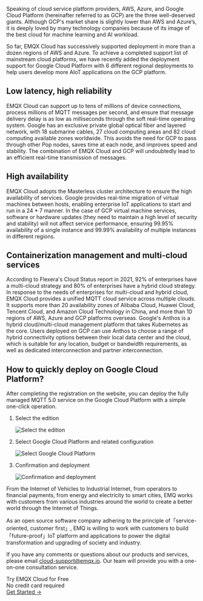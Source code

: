 Speaking of cloud service platform providers, AWS, Azure, and Google Cloud Platform (hereinafter referred to as GCP) are the three well-deserved giants. Although GCP's market share is slightly lower than AWS and Azure’s, it is deeply loved by many technology companies because of its image of the best cloud for machine learning and AI workload.

So far, EMQX Cloud has successively supported deployment in more than a dozen regions of AWS and Azure. To achieve a completed support list of mainstream cloud platforms, we have recently added the deployment support for Google Cloud Platform with 6 different regional deployments to help users develop more AIoT applications on the GCP platform.


## Low latency, high reliability

EMQX Cloud can support up to tens of millions of device connections, process millions of MQTT messages per second, and ensure that message delivery delay is as low as milliseconds through the soft real-time operating system. Google has an exclusive private global optical fiber and layered network, with 18 submarine cables, 27 cloud computing areas and 82 cloud computing available zones worldwide. This avoids the need for GCP to pass through other Pop nodes, saves time at each node, and improves speed and stability. The combination of EMQX Cloud and GCP will undoubtedly lead to an efficient real-time transmission of messages.

## High availability

EMQX Cloud adopts the Masterless cluster architecture to ensure the high availability of services. Google provides real-time migration of virtual machines between hosts, enabling enterprise IoT applications to start and run in a 24 * 7 manner. In the case of GCP virtual machine services, software or hardware updates (they need to maintain a high level of security and stability) will not affect service performance, ensuring 99.95% availability of a single instance and 99.99% availability of multiple instances in different regions.

## Containerization management and multi-cloud services

According to Flexera's Cloud Status report in 2021, 92% of enterprises have a multi-cloud strategy and 80% of enterprises have a hybrid cloud strategy. In response to the needs of enterprises for multi-cloud and hybrid cloud, EMQX Cloud provides a unified MQTT cloud service across multiple clouds. It supports more than 20 availability zones of Alibaba Cloud, Huawei Cloud, Tencent Cloud, and Amazon Cloud Technology in China, and more than 10 regions of AWS, Azure and GCP platforms overseas. Google's Anthos is a hybrid cloud/multi-cloud management platform that takes Kubernetes as the core. Users deployed on GCP can use Anthos to choose a range of hybrid connectivity options between their local data center and the cloud, which is suitable for any location, budget or bandwidth requirements, as well as dedicated interconnection and partner interconnection.

## How to quickly deploy on Google Cloud Platform?

After completing the registration on the website, you can deploy the fully managed MQTT 5.0 service on the Google Cloud Platform with a simple one-click operation.


1. Select the edition

   ![Select the edition](https://assets.emqx.com/images/adb2ffeb87563b99df223801a615c505.png)

2. Select Google Cloud Platform and related configuration

   ![Select Google Cloud Platform ](https://assets.emqx.com/images/f11f8873762aa7edcc3fc23aba195846.png)

3. Confirmation and deployment

   ![Confirmation and deployment](https://assets.emqx.com/images/d2bda6dd9d1a55bb28555dd5ac2ec78c.png)

From the Internet of Vehicles to Industrial Internet, from operators to financial payments, from energy and electricity to smart cities, EMQ works with customers from various industries around the world to create a better world through the Internet of Things.

As an open source software company adhering to the principle of「service-oriented, customer first」, EMQ is willing to work with customers to build「future-proof」IoT platform and applications to power the digital transformation and upgrading of society and industry.

If you have any comments or questions about our products and services, please email [cloud-support@emqx.io](mailto:cloud-support@emqx.io). Our team will provide you with a one-on-one consultation service.


<section class="promotion">
    <div>
        Try EMQX Cloud for Free
        <div class="is-size-14 is-text-normal has-text-weight-normal">No credit card required</div>
    </div>
    <a href="https://accounts.emqx.com/signup?continue=https://cloud-intl.emqx.com/console/deployments/0?oper=new" class="button is-gradient px-5">Get Started →</a >
</section>
